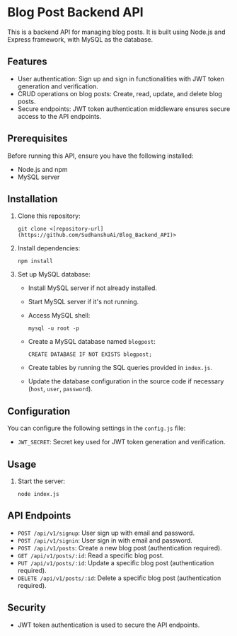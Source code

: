 # Blog Post Backend API

This is a backend API for managing blog posts. It is built using Node.js and Express framework, with MySQL as the database.

## Features

-   User authentication: Sign up and sign in functionalities with JWT token generation and verification.
-   CRUD operations on blog posts: Create, read, update, and delete blog posts.
-   Secure endpoints: JWT token authentication middleware ensures secure access to the API endpoints.

## Prerequisites

Before running this API, ensure you have the following installed:

-   Node.js and npm
-   MySQL server

## Installation

1.  Clone this repository:
    
    `git clone <[repository-url](https://github.com/SudhanshuAi/Blog_Backend_API)>` 
    
2.  Install dependencies:
    
    `npm install` 
    
3.  Set up MySQL database:
    
    -   Install MySQL server if not already installed.
        
    -   Start MySQL server if it's not running.
        
    -   Access MySQL shell:
        
        
        `mysql -u root -p` 
        
    -   Create a MySQL database named `blogpost`:
        
        
        `CREATE DATABASE IF NOT EXISTS blogpost;` 
        
    -   Create tables by running the SQL queries provided in `index.js`.
        
    -   Update the database configuration in the source code if necessary (`host`, `user`, `password`).
        

## Configuration

You can configure the following settings in the `config.js` file:

-   `JWT_SECRET`: Secret key used for JWT token generation and verification.

## Usage

1.  Start the server:
    
    
    `node index.js` 
    

## API Endpoints

-   `POST /api/v1/signup`: User sign up with email and password.
-   `POST /api/v1/signin`: User sign in with email and password.
-   `POST /api/v1/posts`: Create a new blog post (authentication required).
-   `GET /api/v1/posts/:id`: Read a specific blog post.
-   `PUT /api/v1/posts/:id`: Update a specific blog post (authentication required).
-   `DELETE /api/v1/posts/:id`: Delete a specific blog post (authentication required).

## Security

-   JWT token authentication is used to secure the API endpoints.
